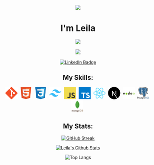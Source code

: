 <div align="center">
<img src="https://media3.giphy.com/media/RMqA9y2hwbjxc41cr1/giphy.gif?cid=ecf05e47ukjzdqire93pizu3j6avjja4it8u9za2n9j42ikm&ep=v1_stickers_search&rid=giphy.gif&ct=ts)" width="111px"/>
</div>
<h1 align="center">I'm Leila</h1>
<div align="center">
<img src="https://media2.giphy.com/media/v1.Y2lkPTc5MGI3NjExNzh4aTB2cmdneGEwajdtcDlnZXk5d2IyN2I0cnpjMjc1cmxkcXJwZCZlcD12MV9pbnRlcm5hbF9naWZfYnlfaWQmY3Q9cw/aIJDrOomj81MQZz2uO/giphy.gif" width="222px"/>
</div>
<p align="center">
<a href="https://github.com/leilafarsani"><img src="https://readme-typing-svg.herokuapp.com?font=Fira+Code&weight=500&pause=1000&color=3498DB&width=435&lines=A+Dedicated+Software+Engineer+👩🏻‍💻;Full-Stack+Web+Developer+🖥️;Technology+Enthusiast+%F0%9F%92%BB;Innovative+Problem-Solver+💡;Lifelong+Learner+%F0%9F%93%9A;&center=true&width=420&height=50"></a>
</p>
<div id="badges" align="center">
  <a href="https://www.linkedin.com/in/leila-y-farsani-9966593b/">
    <img src="https://img.shields.io/badge/LinkedIn-blue?style=for-the-badge&logo=linkedin&logoColor=white" alt="LinkedIn Badge"/>
  </a>
</div>
<!--
<div align="center">
<img src="https://media4.giphy.com/media/v1.Y2lkPTc5MGI3NjExb252MWI2OWc3b3IzbDg1MGwwaHBjNHh5a2E0ajYxMmdoNWF0aW80OCZlcD12MV9pbnRlcm5hbF9naWZfYnlfaWQmY3Q9dHM/wdGijPLEuupSPUkv73/giphy.gif" width="111px"/>
</div> -->
<h2 align="center">My Skills:</h2>
<div align="center">
    <img src="https://github.com/devicons/devicon/blob/master/icons/git/git-original.svg" title="Git" alt="Git" width="40" height="40"/>&nbsp;
  <img src="https://github.com/devicons/devicon/blob/master/icons/html5/html5-original.svg" title="HTML5" alt="HTML" width="40" height="40"/>&nbsp;
  <img src="https://github.com/devicons/devicon/blob/master/icons/css3/css3-original.svg"  title="CSS3" alt="CSS" width="40" height="40"/>&nbsp;
  <img src="https://github.com/devicons/devicon/blob/master/icons/tailwindcss/tailwindcss-plain.svg" title="tailwindcss" alt="tailwindcss" width="40" height="40"/>&nbsp;
  <img src="https://github.com/devicons/devicon/blob/master/icons/javascript/javascript-original.svg" title="JavaScript" alt="JavaScript" width="40" height="40"/>&nbsp;
  <img src="https://github.com/devicons/devicon/blob/master/icons/typescript/typescript-original.svg" title="TypeScript" alt="TypeScript" width="40" height="40"/>&nbsp;
  <img src="https://github.com/devicons/devicon/blob/master/icons/react/react-original.svg" title="ReactJS" alt="React" width="40" height="40"/>&nbsp;
  <img src="https://github.com/devicons/devicon/blob/master/icons/nextjs/nextjs-original.svg" title="NextJS" alt="NextJS" width="40" height="40"/>&nbsp;
  <img src="https://github.com/devicons/devicon/blob/master/icons/nodejs/nodejs-original-wordmark.svg" title="nodejs" alt="nodejs" width="40" height="40"/>&nbsp;
  <img src="https://github.com/devicons/devicon/blob/master/icons/postgresql/postgresql-original-wordmark.svg" title="Postgresql" alt="Postgresql" width="40" height="40"/>&nbsp;
  <img src="https://github.com/devicons/devicon/blob/master/icons/mongodb/mongodb-original-wordmark.svg" title="MongoDB" alt="MongoDB" width="40" height="40"/>&nbsp;


<h2 align="center">My Stats:</h2>
<div align="center" >
  
[![GitHub Streak](http://github-readme-streak-stats.herokuapp.com?user=leilafarsani&theme=blux&border_radius=9.4&date_format=j%20M%5B%20Y%5D&card_width=526)](https://git.io/streak-stats)
<br/>

<a href="https://github.com/leilafarsani"><img alt="Leila's Github Stats" src="https://denvercoder1-github-readme-stats.vercel.app/api?username=leilafarsani&show_icons=true&count_private=true&theme=react&border_color=fff&bg_color=0D1117&title_color=3498DB&icon_color=3498DB&hide=stars" height="192px" width="49.5%"/></a>
<br/>

![Top Langs](https://github-readme-stats.vercel.app/api/top-langs/?username=leilafarsani&langs_count=5&theme=react&layout=compact)
<br/>
<img src="https://komarev.com/ghpvc/?username=leilafarsani&style=flat-square&color=blue" alt="" width="130px"/>
</div>
